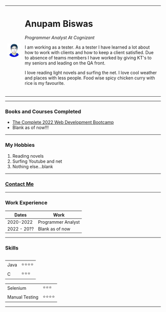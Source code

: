 <!DOCTYPE html>
<html lang="en" dir="ltr">

<head>
  <meta charset="utf-8">
  <title>Anupam's Personal Site</title>
</head>

<body>
  <table cellspacing="40">
    <tr>
      <td><img src="images/Anupam Profile Pic.png" alt="Anupam Profile Picture"></td>
      <td>
        <h1>Anupam Biswas</h1>
        <p><em>Programmer Analyst At Cognizant</em></p>
        <p>I am working as a tester.
          As a tester I have learned a lot about how to work with clients and how to keep a client satisfied.
          Due to absence of teams members I have worked by giving KT's to my seniors and leading on the QA front.</p>
        <p>I love reading light novels and surfing the net.
          I love cool weather and places with less people.
          Food wise spicy chicken curry with rice is my favourite. </p>
        <br>
      </td>
    </tr>
  </table>
  <hr>
  <h3>Books and Courses Completed</h3>
  <ul>
    <li><a href="https://cognizant.udemy.com/course/the-complete-web-development-bootcamp">The Complete 2022 Web Development Bootcamp</a></li>
    <li>Blank as of now!!!</li>
  </ul>
  <hr>
  <h3>My Hobbies</h3>
  <ol>
    <li>Reading novels</li>
    <li>Surfing Youtube and net</li>
    <li>Nothing else...blank</li>
  </ol>
  <hr>
  <a href="Personal Contact.html">
    <h3>Contact Me</h3>
  </a>
  <hr>
  <h3>Work Experience</h3>
  <table>
    <thead>
      <tr>
        <th>Dates</th>
        <th>Work</th>
      </tr>
    </thead>
    <tbody>
      <tr>
        <td>2020-2022</td>
        <td>Programmer Analyst</td>
      </tr>
      <tr>
        <td>2022 - 20??</td>
        <td>Blank as of now</td>
      </tr>
    </tbody>
  </table>
  <hr>
  <h3>Skills</h3>
  <table cellspacing="20" style="float: left">
    <tbody>
      <tr>
        <td>Java</td>
        <td>&#11088;&#11088;&#11088;&#11088;</td>
      </tr>
      <tr>
        <td>C</td>
        <td>&#11088;&#11088;&#11088;</td>
      </tr>
    </tbody>
  </table>
  <table cellspacing="20">
    <tbody>
      <tr>
        <td>Selenium</td>
        <td>&#11088;&#11088;&#11088;</td>
      </tr>
      <tr>
        <td>Manual Testing</td>
        <td>&#11088;&#11088;&#11088;&#11088;</td>
      </tr>
    </tbody>
  </table>
  <hr>
</body>
</html>

